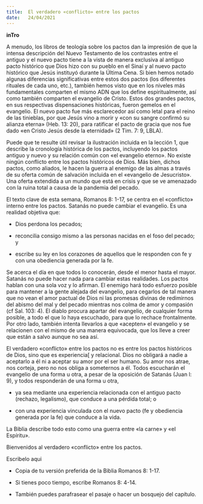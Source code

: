 ```yaml
---
title:  El verdadero «conflicto» entre los pactos
date:   24/04/2021
---
```


**inTro**

A menudo, los libros de teología sobre los pactos dan la impresión de que la intensa descripción del Nuevo Testamento de los contrastes entre el antiguo y el nuevo pacto tiene a la vista de manera exclusiva al antiguo pacto histórico que Dios hizo con su pueblo en el Sinaí y al nuevo pacto histórico que Jesús instituyó durante la Última Cena. Si bien hemos notado algunas diferencias significativas entre estos dos pactos (los diferentes rituales de cada uno, etc.), también hemos visto que en los niveles más fundamentales comparten el mismo ADN que los define espiritualmente, así como también comparten el evangelio de Cristo. Estos dos grandes pactos, en sus respectivas dispensaciones históricas, fueron gemelos en el evangelio. El nuevo pacto fue más esclarecedor así como letal para el reino de las tinieblas, por que Jesús vino a morir y «con su sangre confirmó su alianza eterna» (Heb. 13: 20), para ratificar el pacto de gracia que nos fue dado «en Cristo Jesús desde la eternidad» (2 Tim. 7: 9, LBLA).

Puede que te resulte útil revisar la ilustración incluida en la lección 1, que describe la cronología histórica de los pactos, incluyendo los pactos antiguo y nuevo y su relación común con «el evangelio eterno». No existe ningún conflicto entre los pactos históricos de Dios. Más bien, dichos pactos, como aliados, le hacen la guerra al enemigo de las almas a través de su oferta común de salvación incluida en el «evangelio de Jesucristo». Una oferta extendida a un mundo que está en crisis y que se ve amenazado con la ruina total a causa de la pandemia del pecado.

El texto clave de esta semana, Romanos 8: 1-17, se centra en el «conflicto» interno entre los pactos. Satanás no puede cambiar el evangelio. Es una realidad objetiva que:

- Dios perdona los pecados;

- reconcilia consigo mismo a las personas nacidas en el foso del pecado; y

- escribe su ley en los corazones de aquellos que le responden con fe y con una obediencia generada por la fe.

Se acerca el día en que todos lo conocerán, desde el menor hasta el mayor. Satanás no puede hacer nada para cambiar estas realidades. Los pactos hablan con una sola voz y lo afirman. El enemigo hará todo esfuerzo posible para mantener a la gente alejada del evangelio, para cegarlos de tal manera que no vean el amor pactual de Dios ni las promesas divinas de redimirnos del abismo del mal y del pecado mientras nos colma de amor y compasión (cf Sal. 103: 4). El diablo procura apartar del evangelio, de cualquier forma posible, a todo el que lo haya escuchado, para que lo rechace frontalmente. Por otro lado, también intenta llevarlos a que «acepten» el evangelio y se relacionen con el mismo de una manera equivocada, que los lleve a creer que están a salvo aunque no sea así.

El verdadero «conflicto» entre los pactos no es entre los pactos históricos de Dios, sino que es experiencia[ y relacional. Dios no obligará a nadie a aceptarlo a él ni a aceptar su amor por el ser humano. Su amor nos atrae, nos corteja, pero no nos obliga a someternos a él. Todos escucharán el evangelio de una forma u otra, a pesar de la oposición de Satanás (Juan l: 9), y todos responderán de una forma u otra,

- ya sea mediante una experiencia relacionada con el antiguo pacto (rechazo, legalismo), que conduce a una pérdida total; o

- con una experiencia vinculada con el nuevo pacto (fe y obediencia generada por la fe) que conduce a la vida.

La Biblia describe todo esto como una guerra entre «la carne» y «el Espíritu».

Bienvenidos al verdadero «conflicto» entre los pactos.

Escribelo aqui

- Copia de tu versión preferida de la Biblia Romanos 8: 1-17.

- Si tienes poco tiempo, escribe Romanos 8: 4-14.

- También puedes parafrasear el pasaje o hacer un bosquejo del capítulo.
